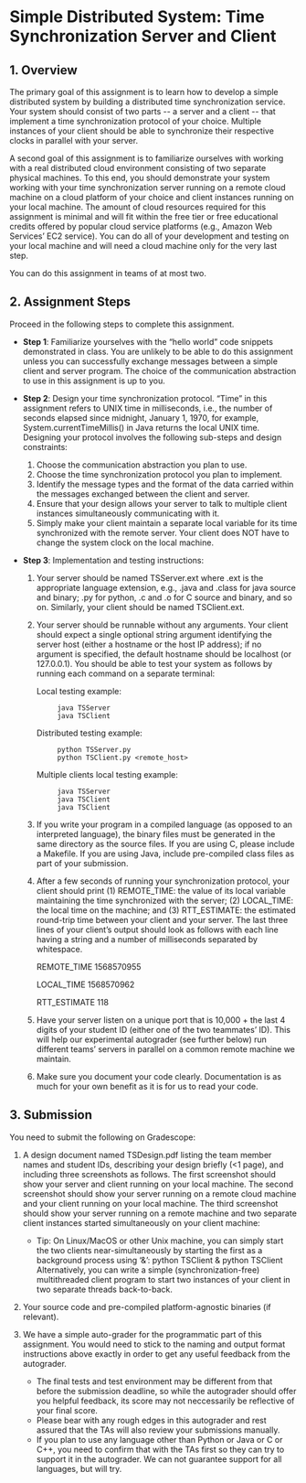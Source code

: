 # Simple Distributed System: Time Synchronization Server and Client #

## 1. Overview ##

The primary goal of this assignment is to learn how to develop a simple distributed system by building a distributed time synchronization service. Your system should consist of two parts -- a server and a client -- that implement a time synchronization protocol of your choice.  Multiple instances of your client should be able to synchronize their respective clocks in parallel with your server.

A second goal of this assignment is to familiarize ourselves with working with a real distributed cloud environment consisting of two separate physical machines. To this end, you should demonstrate your system working with your time synchronization server running on a remote cloud machine on a cloud platform of your choice and client instances running on your local machine. The amount of cloud resources required for this assignment is minimal and will fit within the free tier or free educational credits offered by popular cloud service platforms (e.g., Amazon Web Services’ EC2 service). You can do all of your development and testing on your local machine and will need a cloud machine only for the very last step.

You can do this assignment in teams of at most two. 

## 2. Assignment Steps ##

Proceed in the following steps to complete this assignment.

* **Step 1**: Familiarize yourselves with the “hello world” code snippets demonstrated in class. You are unlikely to be able to do this assignment unless you can successfully exchange messages between a simple client and server program. The choice of the communication abstraction to use in this assignment is up to you.

* **Step 2**: Design your time synchronization protocol. “Time” in this assignment refers to UNIX time in milliseconds, i.e., the number of seconds elapsed since midnight, January 1, 1970, for example, System.currentTimeMillis() in Java returns the local UNIX time. Designing your protocol involves the following sub-steps and design constraints:
	
	1. Choose the communication abstraction you plan to use.
	2. Choose the time synchronization protocol you plan to implement.
	3. Identify the message types and the format of the data carried within the messages exchanged between the client and server. 
	4. Ensure that your design allows your server to talk to multiple client instances simultaneously communicating with it.
	5. Simply make your client maintain a separate local variable for its time synchronized with the remote server. Your client does NOT have to change the system clock on the local machine.

* **Step 3**: Implementation and testing instructions:
	1. Your server should be named TSServer.ext where .ext is the appropriate language extension, e.g., .java and .class for java source and binary; .py for python, .c and .o for C source and binary, and so on. Similarly, your client should be named TSClient.ext.
	2. Your server should be runnable without any arguments. Your client should expect a single optional string argument identifying the server host (either a hostname or the host IP address); if no argument is specified, the default hostname should be localhost (or 127.0.0.1). You should be able to test your system as follows by running each command on a separate terminal:

		Local testing example:
	
   				java TSServer
  				java TSClient

		Distributed testing example:
	
  				python TSServer.py
 				python TSClient.py <remote_host>

		Multiple clients local testing example:
	
  				java TSServer
 				java TSClient
 				java TSClient
  
	3. If you write your program in a compiled language (as opposed to an interpreted language), the binary files must be generated in the same directory as the source files. If you are using C, please include a Makefile. If you are using Java, include pre-compiled class files as part of your submission.


	4. After a few seconds of running your synchronization protocol, your client should print (1) REMOTE_TIME: the value of its local variable maintaining the time synchronized with the server; (2) LOCAL_TIME: the local time on the machine; and (3) RTT_ESTIMATE: the estimated round-trip time between your client and your server. The last three lines of your client’s output should look as follows with each line having a string and a number of milliseconds separated by whitespace.

		REMOTE_TIME    1568570955
		
		LOCAL_TIME        1568570962
		
		RTT_ESTIMATE    118


	5. Have your server listen on a unique port that is 10,000 + the last 4 digits of your student ID (either one of the two teammates’ ID). This will help our experimental autograder (see further below) run different teams’ servers in parallel on a common remote machine we maintain.
	6. Make sure you document your code clearly. Documentation is as much for your own benefit as it is for us to read your code.


## 3. Submission ##

You need  to submit the following on Gradescope:

1. A design document named TSDesign.pdf listing the team member names and student IDs, describing your design briefly (<1 page), and including three screenshots as follows. The first screenshot should show your server and client running on your local machine. The second screenshot should show your server running on a remote cloud machine and your client running on your local machine. The third screenshot should show your server running on a remote machine and two separate client instances started simultaneously on your client machine:

	* Tip: On Linux/MacOS or other Unix machine, you can simply start the two clients near-simultaneously by starting the first as a background process using ‘&’:
    		python TSClient & python TSClient 
			Alternatively, you can write a simple (synchronization-free) multithreaded client program to start two instances of your client in two separate threads back-to-back.


2. Your source code and pre-compiled platform-agnostic binaries (if relevant).
3. We have a simple auto-grader for the programmatic part of this assignment. You would need to stick to the naming and output format instructions above exactly in order to get any useful feedback from the autograder. 
	* The final tests and test environment may be different from that before the submission deadline, so while the autograder should offer you helpful feedback, its score may not neccessarily be reflective of your final score.
	* Please bear with any rough edges in this autograder and rest assured that the TAs will also review your submissions manually.
	* If you plan to use any language other than Python or Java or C or C++, you need to confirm that with the TAs first so they can try to support it in the autograder. We can not guarantee support for all languages, but will try.



